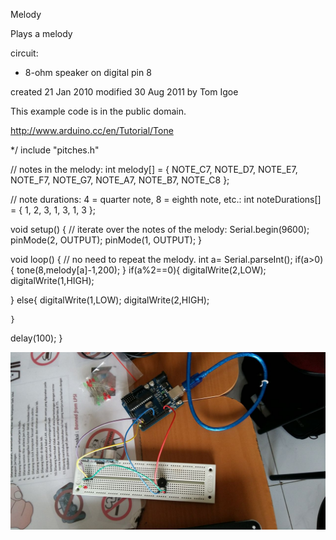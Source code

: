 

Melody

 Plays a melody

 circuit:
 * 8-ohm speaker on digital pin 8

 created 21 Jan 2010
 modified 30 Aug 2011
 by Tom Igoe

This example code is in the public domain.

 http://www.arduino.cc/en/Tutorial/Tone

 */
include "pitches.h"

// notes in the melody:
int melody[] = {
  NOTE_C7, NOTE_D7, NOTE_E7, NOTE_F7, NOTE_G7, NOTE_A7, NOTE_B7, NOTE_C8
};

// note durations: 4 = quarter note, 8 = eighth note, etc.:
int noteDurations[] = {
  1, 2, 3, 1, 3, 1, 3
};

void setup() {
  // iterate over the notes of the melody:
  Serial.begin(9600);
 pinMode(2, OUTPUT);
 pinMode(1, OUTPUT);
  }


void loop() {
  // no need to repeat the melody.
 int a= Serial.parseInt();
 if(a>0){
 tone(8,melody[a]-1,200);
 }
 if(a%2==0){
  digitalWrite(2,LOW);
  digitalWrite(1,HIGH);
  
  }
  else{
     digitalWrite(1,LOW);
    digitalWrite(2,HIGH);
 
    }
 delay(100);
}

![SS ARD][img1]
     
[img1]: /Photo%20Arduino/melody.jpg "SS ARD"
